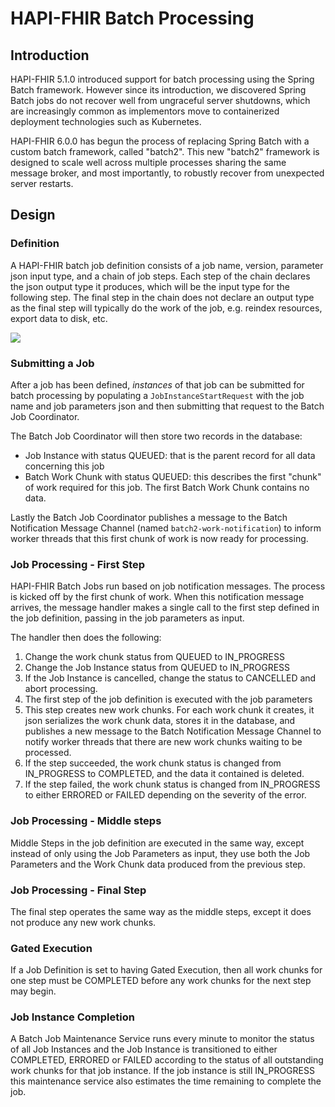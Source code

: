 # HAPI-FHIR Batch Processing

## Introduction

HAPI-FHIR 5.1.0 introduced support for batch processing using the Spring Batch framework.  However since its introduction, we discovered Spring Batch jobs do not recover well from ungraceful server shutdowns, which are increasingly common as implementors move to containerized deployment technologies such as Kubernetes.

HAPI-FHIR 6.0.0 has begun the process of replacing Spring Batch with a custom batch framework, called "batch2".  This new "batch2" framework is designed to scale well across multiple processes sharing the same message broker, and most importantly, to robustly recover from unexpected server restarts.

## Design

### Definition

A HAPI-FHIR batch job definition consists of a job name, version, parameter json input type, and a chain of job steps.  Each step of the chain declares the json output type it produces, which will be the input type for the following step.  The final step in the chain does not declare an output type as the final step will typically do the work of the job, e.g. reindex resources, export data to disk, etc.

<img src="/hapi-fhir/docs/images/job-definition.svg"/>

### Submitting a Job

After a job has been defined, *instances* of that job can be submitted for batch processing by populating a `JobInstanceStartRequest` with the job name and job parameters json and then submitting that request to the Batch Job Coordinator.

The Batch Job Coordinator will then store two records in the database:
- Job Instance with status QUEUED: that is the parent record for all data concerning this job
- Batch Work Chunk with status QUEUED: this describes the first "chunk" of work required for this job.  The first Batch Work Chunk contains no data.

Lastly the Batch Job Coordinator publishes a message to the Batch Notification Message Channel (named `batch2-work-notification`) to inform worker threads that this first chunk of work is now ready for processing.

### Job Processing - First Step

HAPI-FHIR Batch Jobs run based on job notification messages.  The process is kicked off by the first chunk of work.  When this notification message arrives, the message handler makes a single call to the first step defined in the job definition, passing in the job parameters as input.

The handler then does the following:
1. Change the work chunk status from QUEUED to IN_PROGRESS
2. Change the Job Instance status from QUEUED to IN_PROGRESS
3. If the Job Instance is cancelled, change the status to CANCELLED and abort processing.
4. The first step of the job definition is executed with the job parameters
5. This step creates new work chunks.  For each work chunk it creates, it json serializes the work chunk data, stores it in the database, and publishes a new message to the Batch Notification Message Channel to notify worker threads that there are new work chunks waiting to be processed.
6. If the step succeeded, the work chunk status is changed from IN_PROGRESS to COMPLETED, and the data it contained is deleted.
7. If the step failed, the work chunk status is changed from IN_PROGRESS to either ERRORED or FAILED depending on the severity of the error.

### Job Processing - Middle steps

Middle Steps in the job definition are executed in the same way, except instead of only using the Job Parameters as input, they use both the Job Parameters and the Work Chunk data produced from the previous step.

### Job Processing - Final Step

The final step operates the same way as the middle steps, except it does not produce any new work chunks.

### Gated Execution

If a Job Definition is set to having Gated Execution, then all work chunks for one step must be COMPLETED before any work chunks for the next step may begin.

### Job Instance Completion

A Batch Job Maintenance Service runs every minute to monitor the status of all Job Instances and the Job Instance is transitioned to either COMPLETED, ERRORED or FAILED according to the status of all outstanding work chunks for that job instance.  If the job instance is still IN_PROGRESS this maintenance service also estimates the time remaining to complete the job.

